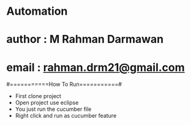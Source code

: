 # Automation
# author : M Rahman Darmawan
# email  : rahman.drm21@gmail.com


#===========How To Run===========#
- First clone project
- Open project use eclipse
- You just run the cucumber file
- Right click and run as cucumber feature
